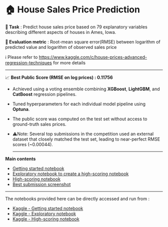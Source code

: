 # 🏠 House Sales Price Prediction

**📝 Task** : Predict house sales price based on 79 explanatory variables describing different aspects of houses in Ames, Iowa.

**📏 Evaluation metric** : Root-mean square error(RMSE) between logarithm of predicted value and logarithm of observed sales price

ℹ️ Please refer to https://www.kaggle.com/c/house-prices-advanced-regression-techniques for more details

-------------------------------------------------------------------------------------------------------

📈 **Best Public Score (RMSE on log prices) : 0.11756**
- Achieved using a voting ensemble combining **XGBoost**, **LightGBM**, and **CatBoost** regression pipelines.
- Tuned hyperparameters for each individual model pipeline using **Optuna**.
- The public score was computed on the test set without access to ground-truth sales prices.
- ⚠️Note: Several top submissions in the competition used an external dataset that closely matched the test set, leading to near-perfect RMSE scores (~0.00044).

  -------------------------------------------------------------------------------------------------------

**Main contents**
- [Getting started notebook](https://github.com/abhivij/housing_price_prediction/blob/main/housing-price-prediction.ipynb)
- [Exploratory notebook to create a high-scoring notebook](https://github.com/abhivij/housing_price_prediction/blob/main/housing-price-prediction-part-2-exploratory.ipynb)
- [High-scoring notebook](https://github.com/abhivij/housing_price_prediction/blob/main/housing-price-prediction-part-2.ipynb)
- [Best submission screenshot](https://github.com/abhivij/housing_price_prediction/blob/main/Submission_result.png)

-------------------------------------------------------------------------------------------------------

The notebooks provided here can be directly accessed and run from :
- [Kaggle - Getting started notebook](https://www.kaggle.com/code/abhivij/housing-price-prediction)
- [Kaggle - Exploratory notebook](https://www.kaggle.com/code/abhivij/housing-price-prediction-part-2-exploratory)
- [Kaggle - High-scoring notebook](https://www.kaggle.com/code/abhivij/housing-price-prediction-part-2)





